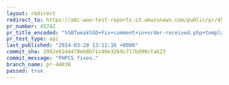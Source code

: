 ```yaml
---
layout: redirect
redirect_to: https://a8c-woo-test-reports.s3.amazonaws.com/public/pr/45742/api/index.html
pr_number: 45742
pr_title_encoded: "%5BTweak%5D+Fix+comment+in+order-received.php+template+"
pr_test_type: api
last_published: "2024-03-20 13:11:16 +0000"
commit_sha: 2982e0244478eb8b71c40e3269c717bd90cfa623
commit_message: "PHPCS fixes."
branch_name: pr-44036
passed: true
---
```

